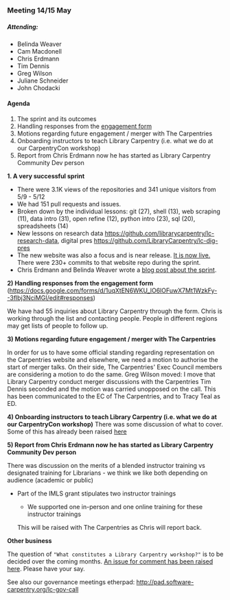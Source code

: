 ### Meeting 14/15 May

##### Attending: 

- Belinda Weaver
- Cam Macdonell
- Chris Erdmann
- Tim Dennis
- Greg Wilson
- Juliane Schneider
- John Chodacki

#### Agenda

1) The sprint and its outcomes 
2) Handling responses from the [engagement form](https://docs.google.com/forms/d/1uqXtEN6WKU_lO6lOFuwX7Mt1WzkFy--3flbj3NciMGI/edit#responses)
3) Motions regarding future engagement / merger with The Carpentries 
4) Onboarding instructors to teach Library Carpentry (i.e. what we do at our CarpentryCon workshop)
5) Report from Chris Erdmann now he has started as Library Carpentry Community Dev person

**1. A very successful sprint**

- There were 3.1K views of the repositories and 341 unique visitors from 5/9 - 5/12
- We had 151 pull requests and issues.
- Broken down by the individual lessons: git (27), shell (13), web scraping (11), data intro (31), open refine (12), python intro (23), sql (20), spreadsheets (14) 
- New lessons on research data <https://github.com/librarycarpentry/lc-research-data>, digital pres <https://github.com/LibraryCarpentry/lc-dig-pres>
- The new website was also a focus and is near release. [It is now live.](http://librarycarpentry.org/) There were 230+ commits to that website repo during the sprint.
- Chris Erdmann and Belinda Weaver wrote a [blog post about the sprint](http://librarycarpentry.org/blog/2018/05/16/our-latest-sprint/).

**2) Handling responses from the engagement form** (https://docs.google.com/forms/d/1uqXtEN6WKU_lO6lOFuwX7Mt1WzkFy--3flbj3NciMGI/edit#responses)

We have had 55 inquiries about Library Carpentry through the form.
Chris is working through the list and contacting people. People in different regions may get lists of people to follow up. 

**3) Motions regarding future engagement / merger with The Carpentries**

In order for us to have some official standing regarding representation on the Carpentries website and elsewhere, we need a motion to authorise the start of merger talks. On their side, The Carpentries' Exec Council members are considering a motion to do the same.
Greg Wilson moved: 
I move that Library Carpentry conduct merger discussions with the Carpentries
Tim Dennis seconded and the motion was carried unopposed on the call. This has been communicated to the EC of The Carpentries, and to Tracy Teal as ED.

**4) Onboarding instructors to teach Library Carpentry (i.e. what we do at our CarpentryCon workshop)**
There was some discussion of what to cover. Some of this has already been raised [here](https://github.com/LibraryCarpentry/new-website/issues/6)

**5) Report from Chris Erdmann now he has started as Library Carpentry Community Dev person**

There was discussion on the merits of a blended instructor training vs designated training for Librarians - 
we think we like both depending on audience (academic or public)
* Part of the IMLS grant stipulates two instructor trainings
   * We supported one in-person and one online training for these instructor trainings 
   
   This will be raised with The Carpentries as Chris will report back.
   
**Other business**

The question of `"What constitutes a Library Carpentry workshop?"` is to be decided over the coming months. [An issue for comment has been raised here](https://github.com/LibraryCarpentry/governance/issues/1). Please have your say.

See also our governance meetings etherpad: http://pad.software-carpentry.org/lc-gov-call
